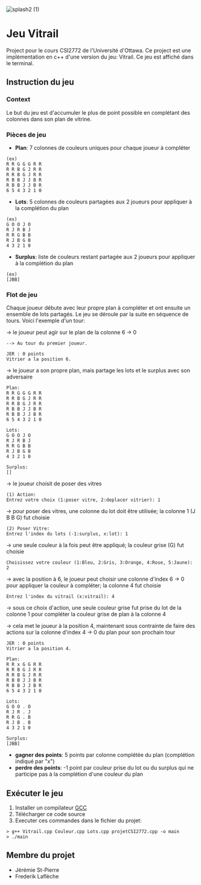 ![splash2 (1)](https://user-images.githubusercontent.com/111090400/197368023-6db91707-ec81-499c-833a-9f2ba98d46f2.png)
# Jeu Vitrail
Project pour le cours CSI2772 de l'Université d'Ottawa. Ce project est une implémentation en c++ d'une version du jeu: Vitrail. Ce jeu est affiché dans le terminal.

## Instruction du jeu

### Context
Le but du jeu est d'accumuler le plus de point possible en complétant des colonnes dans son plan de vitrine.

### Pièces de jeu
* **Plan**: 7 colonnes de couleurs uniques pour chaque joueur à compléter

```
(ex)
R R G G G R R 
R R B G J R R 
R R B G J R R 
R B B J J B R 
R B B J J B R 
6 5 4 3 2 1 0
```

* **Lots**: 5 colonnes de couleurs partagées aux 2 joueurs pour appliquer à la complétion du plan

```
(ex)
G O O J O 
R J R B J 
R R G B B 
R J B G B 
4 3 2 1 0 
```

* **Surplus**: liste de couleurs restant partagée aux 2 joueurs pour appliquer à la complétion du plan
```
(ex)
[JBB]
```

### Flot de jeu
Chaque joueur débute avec leur propre plan à compléter et ont ensuite un ensemble de lots partagés. Le jeu se déroule par la suite en séquence de tours. Voici l'exemple d'un tour:

-> le joueur peut agir sur le plan de la colonne 6 -> 0
```
--> Au tour du premier joueur.

JER : 0 points 
Vitrier a la position 6.
```

-> le joueur a son propre plan, mais partage les lots et le surplus avec son adversaire
```
Plan: 
R R G G G R R 
R R B G J R R 
R R B G J R R 
R B B J J B R 
R B B J J B R 
6 5 4 3 2 1 0 

Lots: 
G O O J O 
R J R B J 
R R G B B 
R J B G B 
4 3 2 1 0 

Surplus: 
[]
```

-> le joueur choisit de poser des vitres
```
(1) Action: 
Entrez votre choix (1:poser vitre, 2:deplacer vitrier): 1
```

-> pour poser des vitres, une colonne du lot doit être utilisée; la colonne 1 (J B B G) fut choisie
```
(2) Poser Vitre: 
Entrez l'index du lots (-1:surplus, x:lot): 1
```

-> une seule couleur à la fois peut être appliqué; la couleur grise (G) fut choisie
```
Choisissez votre couleur (1:Bleu, 2:Gris, 3:Orange, 4:Rose, 5:Jaune): 2
```

-> avec la position à 6, le joueur peut choisir une colonne d'index 6 -> 0 pour appliquer la couleur à compléter; la colonne 4 fut choisie
```
Entrez l'index du vitrail (x:vitrail): 4
```

-> sous ce choix d'action, une seule couleur grise fut prise du lot de la colonne 1 pour compléter la couleur grise de plan à la colonne 4

-> cela met le joueur à la position 4, maintenant sous contrainte de faire des actions sur la colonne d'index 4 -> 0 du plan pour son prochain tour

```
JER : 0 points 
Vitrier a la position 4.

Plan: 
R R x G G R R 
R R B G J R R 
R R B G J R R 
R B B J J B R 
R B B J J B R 
6 5 4 3 2 1 0 

Lots: 
G O O . O 
R J R . J 
R R G . B 
R J B . B 
4 3 2 1 0 

Surplus: 
[JBB]
```
* **gagner des points**: 5 points par colonne complétée du plan (complétion indiqué par "x")
* **perdre des points**: -1 point par couleur prise du lot ou du surplus qui ne participe pas à la complétion d'une couleur du plan

## Exécuter le jeu
1. Installer un compilateur [GCC](https://gcc.gnu.org/)
2. Télécharger ce code source
3. Executer ces commandes dans le fichier du projet:
```
> g++ Vitrail.cpp Couleur.cpp Lots.cpp projetCSI2772.cpp -o main
> ./main
```

## Membre du projet
* Jérémie St-Pierre
* Frederik Laflèche
